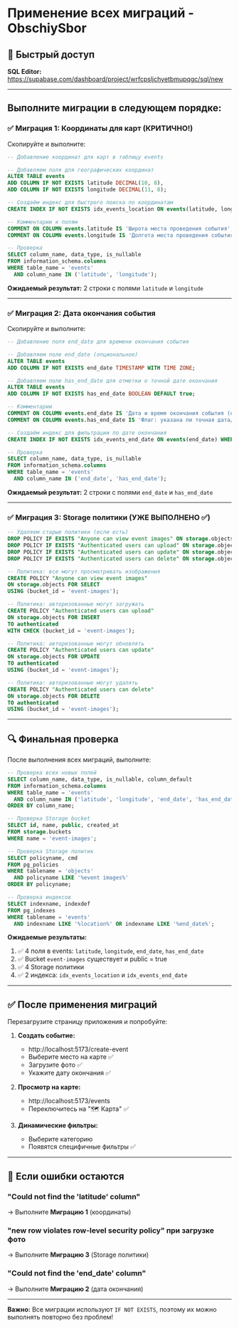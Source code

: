 # Применение всех миграций - ObschiySbor

## 🔗 Быстрый доступ

**SQL Editor:** https://supabase.com/dashboard/project/wrfcpsljchyetbmupqgc/sql/new

---

## Выполните миграции в следующем порядке:

### ✅ Миграция 1: Координаты для карт (КРИТИЧНО!)

Скопируйте и выполните:

```sql
-- Добавление координат для карт в таблицу events

-- Добавляем поля для географических координат
ALTER TABLE events
ADD COLUMN IF NOT EXISTS latitude DECIMAL(10, 8),
ADD COLUMN IF NOT EXISTS longitude DECIMAL(11, 8);

-- Создаём индекс для быстрого поиска по координатам
CREATE INDEX IF NOT EXISTS idx_events_location ON events(latitude, longitude);

-- Комментарии к полям
COMMENT ON COLUMN events.latitude IS 'Широта места проведения события';
COMMENT ON COLUMN events.longitude IS 'Долгота места проведения события';

-- Проверка
SELECT column_name, data_type, is_nullable
FROM information_schema.columns
WHERE table_name = 'events'
  AND column_name IN ('latitude', 'longitude');
```

**Ожидаемый результат:** 2 строки с полями `latitude` и `longitude`

---

### ✅ Миграция 2: Дата окончания события

Скопируйте и выполните:

```sql
-- Добавление поля end_date для времени окончания события

-- Добавляем поле end_date (опциональное)
ALTER TABLE events
ADD COLUMN IF NOT EXISTS end_date TIMESTAMP WITH TIME ZONE;

-- Добавляем поле has_end_date для отметки о точной дате окончания
ALTER TABLE events
ADD COLUMN IF NOT EXISTS has_end_date BOOLEAN DEFAULT true;

-- Комментарии
COMMENT ON COLUMN events.end_date IS 'Дата и время окончания события (опционально)';
COMMENT ON COLUMN events.has_end_date IS 'Флаг: указана ли точная дата/время окончания';

-- Создаём индекс для фильтрации по дате окончания
CREATE INDEX IF NOT EXISTS idx_events_end_date ON events(end_date) WHERE end_date IS NOT NULL;

-- Проверка
SELECT column_name, data_type, is_nullable
FROM information_schema.columns
WHERE table_name = 'events'
  AND column_name IN ('end_date', 'has_end_date');
```

**Ожидаемый результат:** 2 строки с полями `end_date` и `has_end_date`

---

### ✅ Миграция 3: Storage политики (УЖЕ ВЫПОЛНЕНО ✅)

```sql
-- Удаляем старые политики (если есть)
DROP POLICY IF EXISTS "Anyone can view event images" ON storage.objects;
DROP POLICY IF EXISTS "Authenticated users can upload" ON storage.objects;
DROP POLICY IF EXISTS "Authenticated users can update" ON storage.objects;
DROP POLICY IF EXISTS "Authenticated users can delete" ON storage.objects;

-- Политика: все могут просматривать изображения
CREATE POLICY "Anyone can view event images"
ON storage.objects FOR SELECT
USING (bucket_id = 'event-images');

-- Политика: авторизованные могут загружать
CREATE POLICY "Authenticated users can upload"
ON storage.objects FOR INSERT
TO authenticated
WITH CHECK (bucket_id = 'event-images');

-- Политика: авторизованные могут обновлять
CREATE POLICY "Authenticated users can update"
ON storage.objects FOR UPDATE
TO authenticated
USING (bucket_id = 'event-images');

-- Политика: авторизованные могут удалять
CREATE POLICY "Authenticated users can delete"
ON storage.objects FOR DELETE
TO authenticated
USING (bucket_id = 'event-images');
```

---

## 🔍 Финальная проверка

После выполнения всех миграций, выполните:

```sql
-- Проверка всех новых полей
SELECT column_name, data_type, is_nullable, column_default
FROM information_schema.columns
WHERE table_name = 'events'
  AND column_name IN ('latitude', 'longitude', 'end_date', 'has_end_date')
ORDER BY column_name;

-- Проверка Storage bucket
SELECT id, name, public, created_at
FROM storage.buckets
WHERE name = 'event-images';

-- Проверка Storage политик
SELECT policyname, cmd
FROM pg_policies
WHERE tablename = 'objects'
  AND policyname LIKE '%event images%'
ORDER BY policyname;

-- Проверка индексов
SELECT indexname, indexdef
FROM pg_indexes
WHERE tablename = 'events'
  AND indexname LIKE '%location%' OR indexname LIKE '%end_date%';
```

**Ожидаемые результаты:**
1. ✅ 4 поля в events: `latitude`, `longitude`, `end_date`, `has_end_date`
2. ✅ Bucket `event-images` существует и public = true
3. ✅ 4 Storage политики
4. ✅ 2 индекса: `idx_events_location` и `idx_events_end_date`

---

## ✅ После применения миграций

Перезагрузите страницу приложения и попробуйте:

1. **Создать событие:**
   - http://localhost:5173/create-event
   - Выберите место на карте ✅
   - Загрузите фото ✅
   - Укажите дату окончания ✅

2. **Просмотр на карте:**
   - http://localhost:5173/events
   - Переключитесь на "🗺️ Карта" ✅

3. **Динамические фильтры:**
   - Выберите категорию
   - Появятся специфичные фильтры ✅

---

## 🚨 Если ошибки остаются

### "Could not find the 'latitude' column"
→ Выполните **Миграцию 1** (координаты)

### "new row violates row-level security policy" при загрузке фото
→ Выполните **Миграцию 3** (Storage политики)

### "Could not find the 'end_date' column"
→ Выполните **Миграцию 2** (дата окончания)

---

**Важно:** Все миграции используют `IF NOT EXISTS`, поэтому их можно выполнять повторно без проблем!
